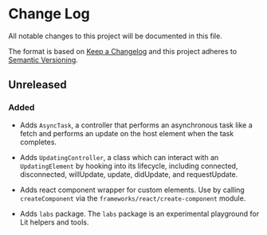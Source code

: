 # Change Log

All notable changes to this project will be documented in this file.

The format is based on [Keep a Changelog](http://keepachangelog.com/)
and this project adheres to [Semantic Versioning](http://semver.org/).

<!--
   PRs should document their user-visible changes (if any) in the
   Unreleased section, uncommenting the header as necessary.
-->

<!-- ## [x.y.z] - YYYY-MM-DD -->
<!-- ## Unreleased -->
<!-- ### Changed -->
<!-- ### Added -->
<!-- ### Removed -->
<!-- ### Fixed -->

## Unreleased

### Added

- Adds `AsyncTask`, a controller that performs an asynchronous task like a fetch and performs an update on the host element when the task completes.
- Adds `UpdatingController`, a class which can interact with an `UpdatingElement` by hooking into its lifecycle, including connected, disconnected, willUpdate, update, didUpdate, and requestUpdate.
- Adds react component wrapper for custom elements. Use by calling `createComponent` via the `frameworks/react/create-component` module.

- Adds `labs` package. The `labs` package is an experimental playground for Lit helpers and tools.
